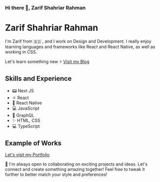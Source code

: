 ### Hi there 👋, Zarif Shahriar Rahman

# Zarif Shahriar Rahman
I'm Zarif from 🇧🇩 , and I work on Design and Development. I really enjoy learning languages and frameworks like React and React Native, as well as working in CSS. 

Let's learn something new ⚡ [Visit my Blog](https://zarif-dev-diaries.vercel.app/) 

## Skills and Experience
* 📟 Next JS
* ⚛ React
* 📱 React Native
* 💻 JavaScript
* 📜 GraphQL
* ✨ HTML, CSS
* 💻 TypeScript
## Example of Works
[Let's visit my Portfolio](https://zarif-portfolio.vercel.app/)

👯 I'm always open to collaborating on exciting projects and ideas. Let's connect and create something amazing together!
Feel free to tweak it further to better match your style and preferences!


<!--
**zarifRahman/zarifRahman** is a ✨ _special_ ✨ repository because its `README.md` (this file) appears on your GitHub profile.

Here are some ideas to get you started:

- 🔭 I’m currently working on ...
- 🌱 I’m currently learning ...
- 👯 I’m looking to collaborate on ...
- 🤔 I’m looking for help with ...
- 💬 Ask me about ...
- 📫 How to reach me: ...
- 😄 Pronouns: ...
- ⚡ Fun fact: ...
-->
